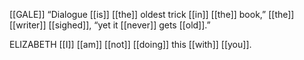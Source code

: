 [[GALE]]
“Dialogue [[is]] [[the]] oldest trick [[in]] [[the]] book,” [[the]] [[writer]] [[sighed]], “yet it [[never]] gets [[old]].”

ELIZABETH
[[I]] [[am]] [[not]] [[doing]] this [[with]] [[you]].

